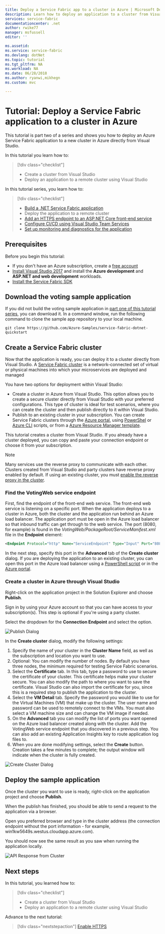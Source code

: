 ```yaml
---
title: Deploy a Service Fabric app to a cluster in Azure | Microsoft Docs
description: Learn how to deploy an application to a cluster from Visual Studio.
services: service-fabric
documentationcenter: .net
author: rwike77 
manager: msfussell 
editor: ''

ms.assetid:
ms.service: service-fabric
ms.devlang: dotNet
ms.topic: tutorial
ms.tgt_pltfrm: NA
ms.workload: NA
ms.date: 06/28/2018
ms.author: ryanwi,mikhegn
ms.custom: mvc

---
```

# Tutorial: Deploy a Service Fabric application to a cluster in Azure

This tutorial is part two of a series and shows you how to deploy an Azure Service Fabric application to a new cluster in Azure directly from Visual Studio.

In this tutorial you learn how to:
> [!div class="checklist"]
> * Create a cluster from Visual Studio
> * Deploy an application to a remote cluster using Visual Studio

In this tutorial series, you learn how to:
> [!div class="checklist"]
> * [Build a .NET Service Fabric application](service-fabric-tutorial-create-dotnet-app.md)
> * Deploy the application to a remote cluster
> * [Add an HTTPS endpoint to an ASP.NET Core front-end service](service-fabric-tutorial-dotnet-app-enable-https-endpoint.md)
> * [Configure CI/CD using Visual Studio Team Services](service-fabric-tutorial-deploy-app-with-cicd-vsts.md)
> * [Set up monitoring and diagnostics for the application](service-fabric-tutorial-monitoring-aspnet.md)

## Prerequisites

Before you begin this tutorial:

* If you don't have an Azure subscription, create a [free account](https://azure.microsoft.com/free/?WT.mc_id=A261C142F)
* [Install Visual Studio 2017](https://www.visualstudio.com/) and install the **Azure development** and **ASP.NET and web development** workloads.
* [Install the Service Fabric SDK](service-fabric-get-started.md)

## Download the voting sample application

If you did not build the voting sample application in [part one of this tutorial series](service-fabric-tutorial-create-dotnet-app.md), you can download it. In a command window, run the following command to clone the sample app repository to your local machine.

```git
git clone https://github.com/Azure-Samples/service-fabric-dotnet-quickstart
```

## Create a Service Fabric cluster

Now that the application is ready, you can deploy it to a cluster directly from Visual Studio. A [Service Fabric cluster](/service-fabric/service-fabric-deploy-anywhere.md) is a network-connected set of virtual or physical machines into which your microservices are deployed and managed

You have two options for deployment within Visual Studio:

* Create a cluster in Azure from Visual Studio. This option allows you to create a secure cluster directly from Visual Studio with your preferred configurations. This type of cluster is ideal for test scenarios, where you can create the cluster and then publish directly to it within Visual Studio.
* Publish to an existing cluster in your subscription.  You can create Service Fabric clusters through the [Azure portal](https://portal.azure.com), using [PowerShel](./scripts/service-fabric-powershell-create-secure-cluster-cert.md) or [Azure CLI](./scripts/cli-create-cluster.md) scripts, or from a [Azure Resource Manager template](service-fabric-tutorial-create-vnet-and-windows-cluster.md).

This tutorial creates a cluster from Visual Studio. If you already have a cluster deployed, you can copy and paste your connection endpoint or choose it from your subscription.
> [!NOTE]
> Many services use the reverse proxy to communicate with each other. Clusters created from Visual Studio and party clusters have reverse proxy enabled by default.  If using an existing cluster, you must [enable the reverse proxy in the cluster](service-fabric-reverseproxy.md#setup-and-configuration).

### Find the VotingWeb service endpoint

First, find the endpoint of the front-end web service.  The front-end web service is listening on a specific port.  When the application deploys to a cluster in Azure, both the cluster and the application run behind an Azure load balancer.  The application port must be open in the Azure load balancer so that inbound traffic can get through to the web service.  The port (8080, for example) is found in the *VotingWeb/PackageRoot/ServiceManifest.xml* file in the **Endpoint** element:

```xml
<Endpoint Protocol="http" Name="ServiceEndpoint" Type="Input" Port="8080" />
```

In the next step, specify this port in the **Advanced** tab of the **Create cluster** dialog.  If you are deploying the application to an existing cluster, you can open this port in the Azure load balancer using a [PowerShell script](./scripts/service-fabric-powershell-open-port-in-load-balancer.md) or in the [Azure portal](https://portal.azure.com).

### Create a cluster in Azure through Visual Studio

Right-click on the application project in the Solution Explorer and choose **Publish**.

Sign in by using your Azure account so that you can have access to your subscription(s). This step is optional if you're using a party cluster.

Select the dropdown for the **Connection Endpoint** and select the **<Create New Cluster...>** option.

![Publish Dialog](./media/service-fabric-tutorial-deploy-app-to-party-cluster/publish-app.png)

In the **Create cluster** dialog, modify the following settings:

1. Specify the name of your cluster in the **Cluster Name** field, as well as the subscription and location you want to use.
2. Optional: You can modify the number of nodes. By default you have three nodes, the minimum required for testing Service Fabric scenarios.
3. Select the **Certificate** tab. In this tab, type a password to use to secure the certificate of your cluster. This certificate helps make your cluster secure. You can also modify the path to where you want to save the certificate. Visual Studio can also import the certificate for you, since this is a required step to publish the application to the cluster.
4. Select the **VM Detail** tab. Specify the password you would like to use for the Virtual Machines (VM) that make up the cluster. The user name and password can be used to remotely connect to the VMs. You must also select a VM machine size and can change the VM image if needed.
5. On the **Advanced** tab you can modify the list of ports you want opened on the Azure load balancer created along with the cluster.  Add the VotingWeb service endpoint that you discovered in a previous step. You can also add an existing Application Insights key to route application log files to.
6. When you are done modifying settings, select the **Create** button. Creation takes a few minutes to complete; the output window will indicate when the cluster is fully created.

![Create Cluster Dialog](./media/service-fabric-tutorial-deploy-app-to-party-cluster/create-cluster.png)

## Deploy the sample application

Once the cluster you want to use is ready, right-click on the application project and choose **Publish**.

When the publish has finished, you should be able to send a request to the application via a browser.

Open you preferred browser and type in the cluster address (the connection endpoint without the port information - for example, win1kw5649s.westus.cloudapp.azure.com).

You should now see the same result as you saw when running the application locally.

![API Response from Cluster](./media/service-fabric-tutorial-deploy-app-to-party-cluster/response-from-cluster.png)

## Next steps

In this tutorial, you learned how to:

> [!div class="checklist"]
> * Create a cluster from Visual Studio
> * Deploy an application to a remote cluster using Visual Studio

Advance to the next tutorial:
> [!div class="nextstepaction"]
> [Enable HTTPS](service-fabric-tutorial-dotnet-app-enable-https-endpoint.md)
